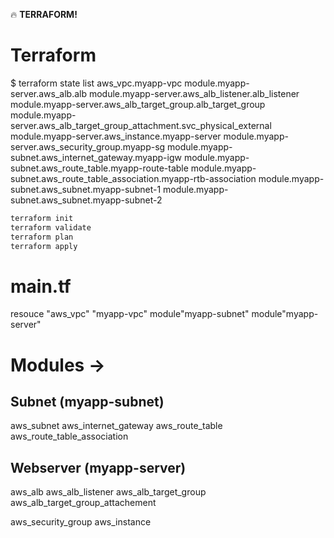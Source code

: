 :fire: **TERRAFORM!**

# Terraform 
$ terraform state list
aws_vpc.myapp-vpc
module.myapp-server.aws_alb.alb
module.myapp-server.aws_alb_listener.alb_listener
module.myapp-server.aws_alb_target_group.alb_target_group
module.myapp-server.aws_alb_target_group_attachment.svc_physical_external
module.myapp-server.aws_instance.myapp-server
module.myapp-server.aws_security_group.myapp-sg
module.myapp-subnet.aws_internet_gateway.myapp-igw
module.myapp-subnet.aws_route_table.myapp-route-table
module.myapp-subnet.aws_route_table_association.myapp-rtb-association
module.myapp-subnet.aws_subnet.myapp-subnet-1
module.myapp-subnet.aws_subnet.myapp-subnet-2

```zsh
terraform init
terraform validate
terraform plan
terraform apply
```

# main.tf
resouce "aws_vpc" "myapp-vpc"
module"myapp-subnet"
module"myapp-server"

# Modules -> 
## Subnet (myapp-subnet)
aws_subnet
aws_internet_gateway
aws_route_table
aws_route_table_association

## Webserver (myapp-server)
aws_alb
aws_alb_listener
aws_alb_target_group
aws_alb_target_group_attachement

aws_security_group
aws_instance

